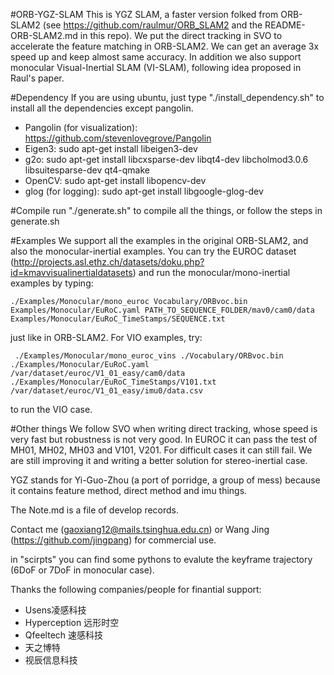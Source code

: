#ORB-YGZ-SLAM
This is YGZ SLAM, a faster version folked from ORB-SLAM2 (see https://github.com/raulmur/ORB_SLAM2 and the README-ORB-SLAM2.md in this repo). We put the direct tracking in SVO to accelerate the feature matching in ORB-SLAM2. We can get an average 3x speed up and keep almost same accuracy. In addition we also support monocular Visual-Inertial SLAM (VI-SLAM), following idea proposed in Raul's paper.

#Dependency
If you are using ubuntu, just type "./install_dependency.sh" to install all the dependencies except pangolin.

- Pangolin (for visualization): https://github.com/stevenlovegrove/Pangolin 
- Eigen3: sudo apt-get install libeigen3-dev
- g2o: sudo apt-get install libcxsparse-dev libqt4-dev libcholmod3.0.6 libsuitesparse-dev qt4-qmake 
- OpenCV: sudo apt-get install libopencv-dev
- glog (for logging): sudo apt-get install libgoogle-glog-dev

#Compile
run "./generate.sh" to compile all the things, or follow the steps in generate.sh

#Examples
We support all the examples in the original ORB-SLAM2, and also the monocular-inertial examples. You can try the EUROC dataset (http://projects.asl.ethz.ch/datasets/doku.php?id=kmavvisualinertialdatasets) and run the monocular/mono-inertial examples by typing:

```
./Examples/Monocular/mono_euroc Vocabulary/ORBvoc.bin Examples/Monocular/EuRoC.yaml PATH_TO_SEQUENCE_FOLDER/mav0/cam0/data Examples/Monocular/EuRoC_TimeStamps/SEQUENCE.txt 
```

just like in ORB-SLAM2. For VIO examples, try: 
```
 ./Examples/Monocular/mono_euroc_vins ./Vocabulary/ORBvoc.bin ./Examples/Monocular/EuRoC.yaml /var/dataset/euroc/V1_01_easy/cam0/data ./Examples/Monocular/EuRoC_TimeStamps/V101.txt /var/dataset/euroc/V1_01_easy/imu0/data.csv
```

to run the VIO case.

#Other things
We follow SVO when writing direct tracking, whose speed is very fast but robustness is not very good. In EUROC it can pass the test of MH01, MH02, MH03 and V101, V201. For difficult cases it can still fail. We are still improving it and writing a better solution for stereo-inertial case.

YGZ stands for Yi-Guo-Zhou (a port of porridge, a group of mess) because it contains feature method, direct method and imu things.

The Note.md is a file of develop records.

Contact me (gaoxiang12@mails.tsinghua.edu.cn) or Wang Jing (https://github.com/jingpang) for commercial use.

in "scirpts" you can find some pythons to evalute the keyframe trajectory (6DoF or 7DoF in monocular case).

Thanks the following companies/people for finantial support:
- Usens凌感科技
- Hyperception 远形时空
- Qfeeltech 速感科技
- 天之博特
- 视辰信息科技
